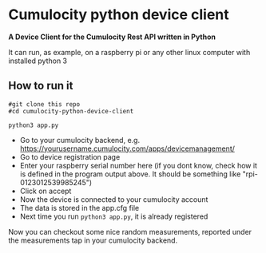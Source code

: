 # Cumulocity python device client
**A Device Client for the Cumulocity Rest API written in Python**

It can run, as example, on a raspberry pi or any other linux computer with installed python 3

## How to run it

```
#git clone this repo
#cd cumulocity-python-device-client

python3 app.py
```

* Go to your cumulocity backend, e.g. https://yourusername.cumulocity.com/apps/devicemanagement/
* Go to device registration page
* Enter your raspberry serial number here (if you dont know, check how it is defined in the program output above. It should be something like "rpi-0123012539985245")
* Click on accept
* Now the device is connected to your cumulocity account
* The data is stored in the app.cfg file
* Next time you run `python3 app.py`, it is already registered

Now you can checkout some nice random measurements, reported under the measurements tap in your cumulocity backend.

